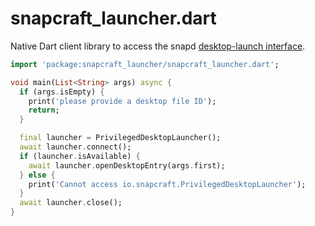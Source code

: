# snapcraft_launcher.dart

Native Dart client library to access the snapd [desktop-launch interface](https://snapcraft.io/docs/desktop-launch-interface).


```dart
import 'package:snapcraft_launcher/snapcraft_launcher.dart';

void main(List<String> args) async {
  if (args.isEmpty) {
    print('please provide a desktop file ID');
    return;
  }

  final launcher = PrivilegedDesktopLauncher();
  await launcher.connect();
  if (launcher.isAvailable) {
    await launcher.openDesktopEntry(args.first);
  } else {
    print('Cannot access io.snapcraft.PrivilegedDesktopLauncher');
  }
  await launcher.close();
}
```
